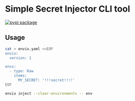 # Simple Secret Injector CLI tool

[![pypi package](https://badge.fury.io/py/envix.svg)](https://pypi.org/project/envix)


## Usage

```sh
cat > envix.yaml <<EOF
envix:
  version: 1

envs:
  - type: Raw
    items:
      MY_SECRET: '!!!secret!!!!'
EOF

envix inject --clear-environments -- env
```
